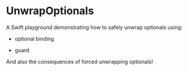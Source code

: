 # UnwrapOptionals

A Swift playground demonstrating how to safely unwrap optionals using:

* optional binding

* guard

And also the consequences of forced unwrapping optionals!

